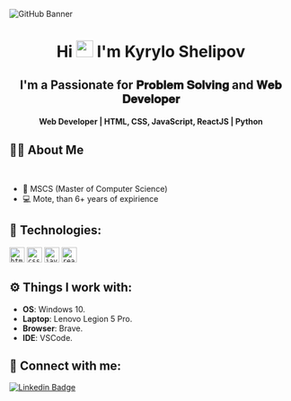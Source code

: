 ![GitHub Banner](https://www.paragyte.com/img/React_Banner.png)

<h1 align="center">Hi <img src="https://blog.joypixels.com/content/images/2019/06/waving_hand_sign_1024.gif" width="30px"> I'm <b>Kyrylo Shelipov</b></h1>

<h2 align="center"><b>I'm a Passionate for 𝐏𝐫𝐨𝐛𝐥𝐞𝐦 𝐒𝐨𝐥𝐯𝐢𝐧𝐠 and 𝐖𝐞𝐛 𝐃𝐞𝐯𝐞𝐥𝐨𝐩𝐞𝐫</b></h2>

<h4 align="center"><b>Web Developer | HTML, CSS, JavaScript, ReactJS | Python</b></h4>

## 🙋‍♂️ About Me
<br>

- 🏫 MSCS (Master of Computer Science)
- 💻 Mote, than 6+ years of expirience

## 🚀 Technologies:

<code><img height="27" src="https://img.shields.io/badge/html5-%23E34F26.svg?style=for-the-badge&logo=html5&logoColor=white" alt="html5" title="HTML5"></code>
<code><img height="27" src="https://img.shields.io/badge/css3-%231572B6.svg?style=for-the-badge&logo=css3&logoColor=white" alt="css3" title="CSS3"></code>
<code><img height="27" src="https://img.shields.io/badge/JavaScript-323330?style=for-the-badge&logo=javascript&logoColor=F7DF1E" alt="javascript" title="JavaScript"></code>
<code><img height="27" src="https://img.shields.io/badge/React-323330?style=for-the-badge&logo=React&logoColor=61DAFB" alt="react" title="React"></code>

## ⚙️ Things I work with:

- **OS**: Windows 10.
- **Laptop**: Lenovo Legion 5 Pro.
- **Browser**: Brave.
- **IDE**: VSCode.

## 📧 Connect with me:

[![Linkedin Badge](https://img.shields.io/badge/LinkedIn-0077B5?style=for-the-badge&logo=linkedin&logoColor=white)](https://www.linkedin.com/in/kirill-shelipov-b8ab461a2/)

<div align="center">

</div>

